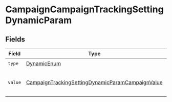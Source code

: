 # CampaignCampaignTrackingSettingDynamicParam


## Fields

| Field                                                                                                                           | Type                                                                                                                            | Required                                                                                                                        | Description                                                                                                                     |
| ------------------------------------------------------------------------------------------------------------------------------- | ------------------------------------------------------------------------------------------------------------------------------- | ------------------------------------------------------------------------------------------------------------------------------- | ------------------------------------------------------------------------------------------------------------------------------- |
| `type`                                                                                                                          | [DynamicEnum](../../models/components/DynamicEnum.md)                                                                           | :heavy_check_mark:                                                                                                              | N/A                                                                                                                             |
| `value`                                                                                                                         | [CampaignTrackingSettingDynamicParamCampaignValue](../../models/components/CampaignTrackingSettingDynamicParamCampaignValue.md) | :heavy_check_mark:                                                                                                              | The value of the tracking parameter                                                                                             |